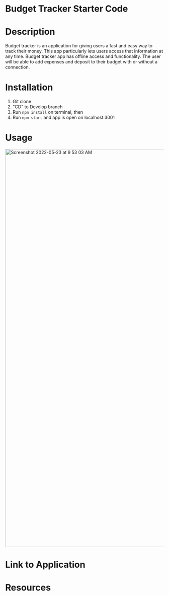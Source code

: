 # Budget Tracker Starter Code

# Description
Budget tracker is an application for giving users a fast and easy way to track their money. This app particularly lets users access that information at any time. Budget tracker app has offline access and functionality. The user will be able to add expenses and deposit to their budget with or without a connection.

# Installation
1. Git clone
2. "CD" to Develop branch
2. Run `npm install` on terminal, then
3. Run `npm start` and app is open on localhost:3001

# Usage
<img width="1265" alt="Screenshot 2022-05-23 at 9 53 03 AM" src="https://user-images.githubusercontent.com/95050386/169835005-a4bf9f41-028b-4bc3-9544-515e197ee699.png">

# Link to Application

# Resources